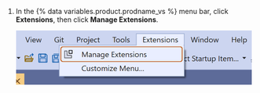 1. In the {% data variables.product.prodname_vs %} menu bar, click **Extensions**, then click **Manage Extensions**.
   
   ![Screenshot of the menu bar in {% data variables.product.prodname_vs %}. The "Extensions" menu is open, and the "Manage Extensions" option is highlighted with an orange outline.](/assets/images/help/copilot/visual-studio-toolbar.png)